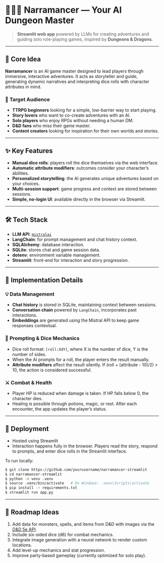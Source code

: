 # 🎲🧙‍♂️ **Narramancer** — Your AI Dungeon Master

> **Streamlit web app** powered by LLMs for creating adventures and guiding solo role-playing games, inspired by **Dungeons & Dragons**.

---

## 🧠 **Core Idea**

**Narramancer** is an AI game master designed to lead players through immersive, interactive adventures. It acts as storyteller and guide, generating dynamic narratives and interpreting dice rolls with character attributes in mind.

### 🎯 **Target Audience**

- **TTRPG beginners** looking for a simple, low-barrier way to start playing.
- **Story lovers** who want to co-create adventures with an AI.
- **Solo players** who enjoy RPGs without needing a human DM.
- **D&D fans** who miss their game master.
- **Content creators** looking for inspiration for their own worlds and stories.

---

## ✨ **Key Features**

- **Manual dice rolls**: players roll the dice themselves via the web interface.
- **Automatic attribute modifiers**: outcomes consider your character’s abilities.
- **Personalized storytelling**: the AI generates unique adventures based on your choices.
- **Multi-session support**: game progress and context are stored between sessions.
- **Simple, no-login UI**: available directly in the browser via Streamlit.

---

## 🛠️ **Tech Stack**

- **LLM API**: [`mistralai`](https://github.com/mistralai/mistral-src)
- **LangChain**: for prompt management and chat history context.
- **SQLAlchemy**: database interaction.
- **SQLite**: stores chat and game session data.
- **dotenv**: environment variable management.
- **Streamlit**: front-end for interaction and story progression.

---

## 🧩 **Implementation Details**

### 💡 **Data Management**

- **Chat history** is stored in SQLite, maintaining context between sessions.
- **Conversation chain** powered by `LangChain`, incorporates past interactions.
- **Embeddings** are generated using the Mistral API to keep game responses contextual.

### 🎲 **Prompting & Dice Mechanics**

- Dice roll format: `[roll:XdY]`, where X is the number of dice, Y is the number of sides.
- When the AI prompts for a roll, the player enters the result manually.
- **Attribute modifiers** affect the result silently. If (roll + (attribute - 10)/2) > 10, the action is considered successful.

### ⚔️ **Combat & Health**

- Player HP is reduced when damage is taken. If HP falls below 0, the character dies.
- Healing is possible through potions, magic, or rest. After each encounter, the app updates the player’s status.

---

## 🚀 **Deployment**

- Hosted using Streamlit
- Interaction happens fully in the browser. Players read the story, respond to prompts, and enter dice rolls in the Streamlit interface.

To run locally:

```bash
$ git clone https://github.com/yourusername/narramancer-streamlit
$ cd narramancer-streamlit
$ python -m venv .venv
$ source .venv/bin/activate   # On Windows: .venv\Scripts\activate
$ pip install -r requirements.txt
$ streamlit run app.py
```

---

## 🎯 Roadmap Ideas

1. Add data for monsters, spells, and items from D&D with images via the [D&amp;D 5e API](https://www.dnd5eapi.co).
2. Include six-sided dice (d6) for combat mechanics.
3. Integrate image generation with a neural network to render custom locations.
4. Add level-up mechanics and stat progression.
5. Improve party-based gameplay (currently optimized for solo play).
